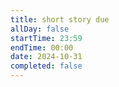 ```yaml
---
title: short story due
allDay: false
startTime: 23:59
endTime: 00:00
date: 2024-10-31
completed: false
---
```

